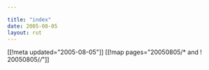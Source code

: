 ```yaml
---

title: "index"
date: 2005-08-05
layout: rut
---
```


[[!meta updated="2005-08-05"]]
[[!map pages="20050805/* and ! 20050805/*/*"]]
